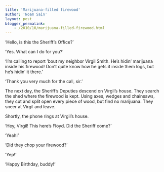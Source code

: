 ```yaml
---
title: 'Marijuana-filled firewood'
author: 'Noam Sain'
layout: post
blogger_permalink:
    - /2010/10/marijuana-filled-firewood.html
---
```


‘Hello, is this the Sheriff’s Office?’  
  
‘Yes. What can I do for you?’

‘I’m calling to report ’bout my neighbor Virgil Smith. He’s hidin’ marijuana inside his firewood! Don’t quite know how he gets it inside them logs, but he’s hidin’ it there.’

‘Thank you very much for the call, sir.’

The next day, the Sheriff’s Deputies descend on Virgil’s house. They search the shed where the firewood is kept. Using axes, wedges and chainsaws, they cut and split open every piece of wood, but find no marijuana. They sneer at Virgil and leave.

Shortly, the phone rings at Virgil’s house.

‘Hey, Virgil! This here’s Floyd. Did the Sheriff come?’

‘Yeah!’

‘Did they chop your firewood?’

‘Yep!’

‘Happy Birthday, buddy!’